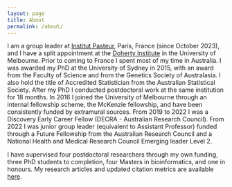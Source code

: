 ```yaml
---
layout: page
title: About
permalink: /about/
---
```


I am a group leader at [Institut Pasteur](https://research.pasteur.fr/en/member/sebastian-duchene-garzon/), Paris, France (since October 2023), and I have a split appointment at the [Doherty Institute](https://www.doherty.edu.au/people/dr-sebastian-duchene) in the University of Melbourne. Prior to coming to France I spent most of my time in Australia. I was awarded my PhD at the University of Sydney in 2015, with an award from the Faculty of Science and from the Genetics Society of Australasia. I also hold the title of Accredited Statistician from the Australian Statistical Society. After my PhD I conducted postdoctoral work at the same institution for 18 months. In 2016 I joined the University of Melbourne through an internal fellowship scheme, the McKenzie fellowship, and have been consistently funded by extramural sources. From 2019 to 2022 I was a Discovery Early Career Fellow (DECRA - Australian Research Council). From 2022 I was junior group leader (equivalent to Assistant Professor) funded through a Future Fellowship from the Australian Research Council and a National Health and Medical Research Council Emerging leader Level 2.

I have supervised four postdoctoral researchers through my own funding, three PhD students to completion, four Masters in bioinformatics, and one in honours. My research articles and updated citation metrics are available [here](https://scholar.google.com.au/citations?user=K7q8WywAAAAJ&hl=en&oi=ao).

